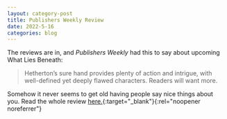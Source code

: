 ```yaml
---
layout: category-post
title: Publishers Weekly Review
date: 2022-5-16
categories: blog
---
```


The reviews are in, and *Publishers Weekly* had this to say about upcoming What Lies Beneath:

>Hetherton’s sure hand provides plenty of action and intrigue, with well-defined yet deeply flawed characters. Readers will want more.

Somehow it never seems to get old having people say nice things about you. Read the whole review [here.](https://www.publishersweekly.com/9781643850207){:target="_blank"}{:rel="noopener noreferrer"}
